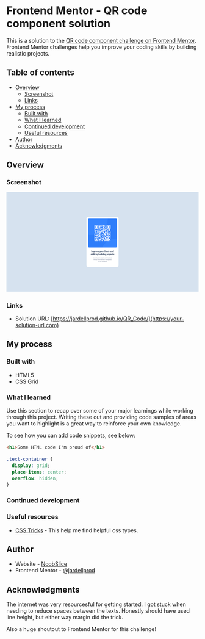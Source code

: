 # Frontend Mentor - QR code component solution

This is a solution to the [QR code component challenge on Frontend Mentor](https://www.frontendmentor.io/challenges/qr-code-component-iux_sIO_H). Frontend Mentor challenges help you improve your coding skills by building realistic projects.

## Table of contents

- [Overview](#overview)
  - [Screenshot](#screenshot)
  - [Links](#links)
- [My process](#my-process)
  - [Built with](#built-with)
  - [What I learned](#what-i-learned)
  - [Continued development](#continued-development)
  - [Useful resources](#useful-resources)
- [Author](#author)
- [Acknowledgments](#acknowledgments)

## Overview

### Screenshot

![](./images/my-challenge_screenshot.png)

### Links

- Solution URL: [https://jardellprod.github.io/QR_Code/](https://your-solution-url.com)

## My process

### Built with

- HTML5
- CSS Grid

### What I learned

Use this section to recap over some of your major learnings while working through this project. Writing these out and providing code samples of areas you want to highlight is a great way to reinforce your own knowledge.

To see how you can add code snippets, see below:

```html
<h1>Some HTML code I'm proud of</h1>
```

```css
.text-container {
  display: grid;
  place-items: center;
  overflow: hidden;
}
```

### Continued development

### Useful resources

- [CSS Tricks](https://css-tricks.com/) - This help me find helpful css types.

## Author

- Website - [NoobSlice](https://noobslice.com/)
- Frontend Mentor - [@jardellprod](https://www.frontendmentor.io/profile/jardellprod)

## Acknowledgments

The internet was very resourcesful for getting started. I got stuck when needing to reduce spaces between the texts. Honestly should have used line height, but either way margin did the trick.

Also a huge shoutout to Frontend Mentor for this challenge!
